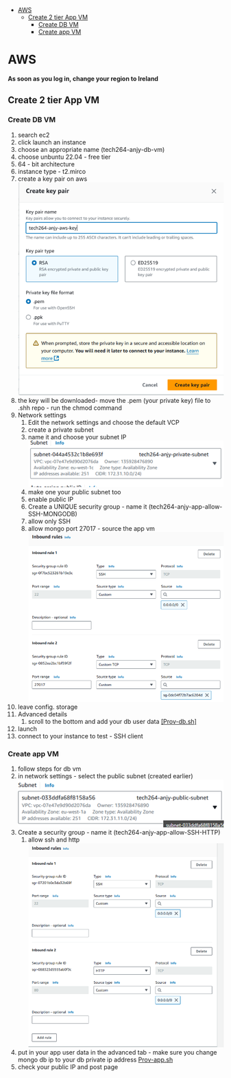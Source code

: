 
- [AWS](#aws)
  - [Create 2 tier App VM](#create-2-tier-app-vm)
    - [Create DB VM](#create-db-vm)
    - [Create app VM](#create-app-vm)


# AWS
**As soon as you log in, change your region to Ireland**


## Create 2 tier App VM

### Create DB VM
1. search ec2
2. click launch an instance
3. choose an appropriate name (tech264-anjy-db-vm)
4. choose unbuntu 22.04 - free tier
5. 64 - bit architecture
6. instance type - t2.mirco
7. create a key pair on aws
![alt text](images/awsimage.png)
1. the key will be downloaded- move the .pem (your private key) file to .shh repo - run the chmod command
2. Network settings
   1. Edit the network settings and choose the default VCP
   2. create a private subnet  
   3. name it and choose your subnet IP
![alt text](images/awsimage-3.png)
   1. make one your public subnet too
   2. enable public IP
   3. Create a UNIQUE security group - name it (tech264-anjy-app-allow-SSH-MONGODB)
   4. allow only SSH
   5. allow mongo port 27017 - source the app vm
   ![alt text](images/awsimage-5.png)
1.  leave config. storage
2.  Advanced details 
    1.  scroll to the bottom and add your db user data
   [[Prov-db.sh]](../../tech264-cloud-linux/linux/Linux_code_along/BASH_scripts/prov-db.sh)
3.  launch
4.  connect to your instance to test - SSH client

### Create app VM

1. follow steps for db vm
2. in network settings - select the public subnet (created earlier)
![alt text](images/awsimage-4.png)
1. Create a security group - name it (tech264-anjy-app-allow-SSH-HTTP)
   1. allow ssh and http
   ![alt text](images/awsimage-6.png)
1. put in your app user data in the advanced tab - make sure you change mongo db ip to your db private ip address
  [Prov-app.sh](../../tech264-cloud-linux/linux/Linux_code_along/BASH_scripts/prov-app.sh) 
1. check your public IP and post page



